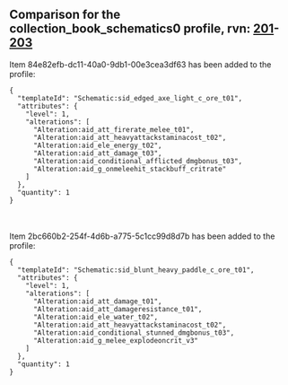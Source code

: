 ## Comparison for the collection_book_schematics0 profile, rvn: [201](https://github.com/PRO100KatYT/FortniteProfileRevisions/tree/main/profiles/collection_book_schematics0/201%20collection_book_schematics0.json)-[203](https://github.com/PRO100KatYT/FortniteProfileRevisions/tree/main/profiles/collection_book_schematics0/203%20collection_book_schematics0.json)

Item 84e82efb-dc11-40a0-9db1-00e3cea3df63 has been added to the profile:

```
{
  "templateId": "Schematic:sid_edged_axe_light_c_ore_t01",
  "attributes": {
    "level": 1,
    "alterations": [
      "Alteration:aid_att_firerate_melee_t01",
      "Alteration:aid_att_heavyattackstaminacost_t02",
      "Alteration:aid_ele_energy_t02",
      "Alteration:aid_att_damage_t03",
      "Alteration:aid_conditional_afflicted_dmgbonus_t03",
      "Alteration:aid_g_onmeleehit_stackbuff_critrate"
    ]
  },
  "quantity": 1
}
```

<br><br>
Item 2bc660b2-254f-4d6b-a775-5c1cc99d8d7b has been added to the profile:

```
{
  "templateId": "Schematic:sid_blunt_heavy_paddle_c_ore_t01",
  "attributes": {
    "level": 1,
    "alterations": [
      "Alteration:aid_att_damage_t01",
      "Alteration:aid_att_damageresistance_t01",
      "Alteration:aid_ele_water_t02",
      "Alteration:aid_att_heavyattackstaminacost_t02",
      "Alteration:aid_conditional_stunned_dmgbonus_t03",
      "Alteration:aid_g_melee_explodeoncrit_v3"
    ]
  },
  "quantity": 1
}
```

<br><br>
